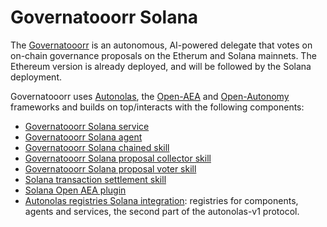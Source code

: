 # Governatooorr Solana

The [Governatooorr](https://governatooorr.autonolas.network/) is an autonomous, AI-powered delegate that votes on on-chain governance proposals on the Etherum and Solana mainnets. The Ethereum version is already deployed, and will be followed by the Solana deployment.

Governatooorr uses [Autonolas](https://olas.network/), the [Open-AEA](https://github.com/valory-xyz/open-aea) and [Open-Autonomy](https://github.com/valory-xyz/open-autonomy) frameworks and builds on top/interacts with the following components:

* [Governatooorr Solana service](https://github.com/valory-xyz/governatooorr/tree/main/packages/valory/services/governatooorr_solana)
* [Governatooorr Solana agent](https://github.com/valory-xyz/governatooorr/tree/main/packages/valory/agents/governatooorr_solana)
* [Governatooorr Solana chained skill](https://github.com/valory-xyz/governatooorr/tree/main/packages/valory/skills/governatooorr_solana_abci)
* [Governatooorr Solana proposal collector skill](https://github.com/valory-xyz/governatooorr/tree/main/packages/valory/skills/proposal_collector_solana_abci)
* [Governatooorr Solana proposal voter skill](https://github.com/valory-xyz/governatooorr/tree/main/packages/valory/skills/proposal_voter_solana_abci)
* [Solana transaction settlement skill](https://github.com/valory-xyz/governatooorr/tree/main/packages/valory/skills/solana_transaction_settlement_abci)
* [Solana Open AEA plugin](https://github.com/valory-xyz/open-aea/tree/main/plugins/aea-ledger-solana)
* [Autonolas registries Solana integration](https://github.com/valory-xyz/autonolas-registries/tree/main/integrations/solana): registries for components, agents and services, the second part of the autonolas-v1 protocol.